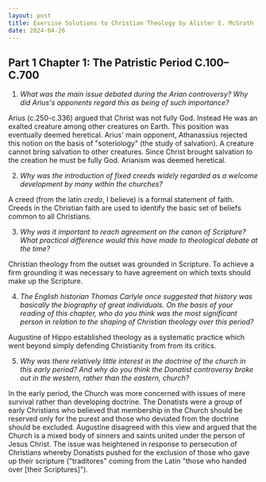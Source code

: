 ```yaml
---
layout: post
title: Exercise Solutions to Christian Theology by Alister E. McGrath
date: 2024-04-26
---
```


## Part 1 Chapter 1: The Patristic Period C.100–C.700

1. *What was the main issue debated during the Arian controversy? Why did Arius's opponents regard this as being of such importance?*

Arius (c.250-c.336) argued that Christ was not fully God. Instead He was an exalted creature among other creatures on Earth. This position was eventually deemed heretical. Arius' main opponent, Athanassius rejected this notion on the basis of "soteriology" (the study of salvation). A creature cannot bring salvation to other creatures. Since Christ brought salvation to the creation he must be fully God. Arianism was deemed heretical.

2. *Why was the introduction of fixed creeds widely regarded as a welcome development by many within the churches?*

A creed (from the latin *credo*, I believe) is a formal statement of faith. Creeds in the Christian faith are used to identify the basic set of beliefs common to all Christians.

3. *Why was it important to reach agreement on the canon of Scripture? What practical difference would this have made to theological debate at the time?*

Christian theology from the outset was grounded in Scripture. To achieve a firm grounding it was necessary to have agreement on which texts should make up the Scripture. 

4. *The English historian Thomas Carlyle once suggested that history was basically the biography of great individuals. On the basis of your reading of this chapter, who do you think was the most significant person in relation to the shaping of Christian theology over this period?*

Augustine of Hippo established theology as a systematic practice which went beyond simply defending Christianity from from its critics.

5. *Why was there relatively little interest in the doctrine of the church in this early period? And why do you think the Donatist controversy broke out in the western, rather than the eastern, church?*

In the early period, the Church was more concerned with issues of mere survival rather than developing doctrine. The Donatists were a group of early Christians who believed that membership in the Church should be reserved only for the purest and those who deviated from the doctrine should be excluded. Augustine disagreed with this view and argued that the Church is a mixed body of sinners and saints united under the person of Jesus Christ. The issue was heightened in response to persecution of Christians whereby Donatists pushed for the exclusion of those who gave up their scripture ("traditores" coming from the Latin  "those who handed over [their Scriptures]"). 




